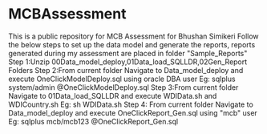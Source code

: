 # MCBAssessment
This is a public repository for MCB Assessment for Bhushan Simikeri
Follow the below steps to set up the data model and generate the reports, reports generated during my assessment are placed in folder "Sample_Reports"
Step 1:Unzip 00Data_model_deploy,01Data_load_SQLLDR,02Gen_Report Folders
Step 2:From current folder Navigate to Data_model_deploy and execute OneClickModelDeploy.sql using oracle DBA user
	Eg: sqlplus system/admin @OneClickModelDeploy.sql
Step 3:From current folder Navigate to 01Data_load_SQLLDR and execute WDIData.sh and WDICountry.sh
	Eg: sh WDIData.sh
Step 4: From current folder Navigate to Data_model_deploy and execute OneClickReport_Gen.sql using "mcb" user
	Eg: sqlplus mcb/mcb123 @OneClickReport_Gen.sql

